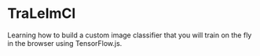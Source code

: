 # TraLeImCl
Learning how to build a custom image classifier that you will train on the fly in the browser using TensorFlow.js.
